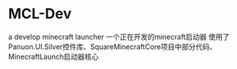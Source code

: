 # MCL-Dev
a develop minecraft launcher 一个正在开发的minecraft启动器
使用了Panuon.UI.Silver控件库、SquareMinecraftCore项目中部分代码、MinecraftLaunch启动器核心

